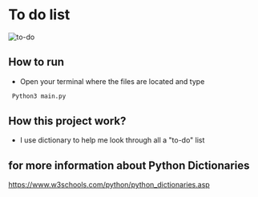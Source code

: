 # To do list
![to-do](https://cdn.discordapp.com/attachments/981070079624097882/1084028964592422973/Screenshot_2566-03-11_at_19.23.35.png)


 ## How to run

 - Open your terminal where the files are located and type
 ```bash
  Python3 main.py
```



## How this project work?
- I use dictionary to help me look through all a "to-do" list


## for more information about Python Dictionaries 

https://www.w3schools.com/python/python_dictionaries.asp





 

 

